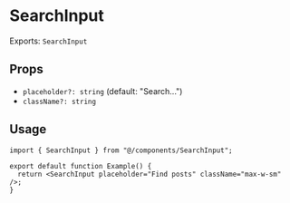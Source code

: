 # SearchInput

Exports: `SearchInput`

## Props
- `placeholder?: string` (default: "Search...")
- `className?: string`

## Usage
```tsx
import { SearchInput } from "@/components/SearchInput";

export default function Example() {
  return <SearchInput placeholder="Find posts" className="max-w-sm" />;
}
```
